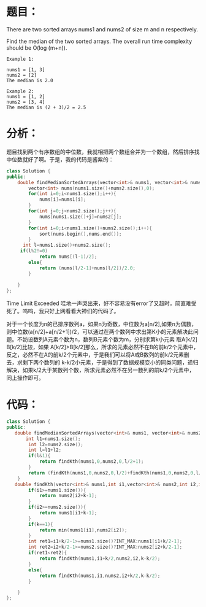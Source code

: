 题目：
==
There are two sorted arrays nums1 and nums2 of size m and n respectively.

Find the median of the two sorted arrays. The overall run time complexity should be O(log (m+n)).

```
Example 1:

nums1 = [1, 3]
nums2 = [2]
The median is 2.0
```
```
Example 2:
nums1 = [1, 2]
nums2 = [3, 4]
The median is (2 + 3)/2 = 2.5
```
分析：
==
题目找到两个有序数组的中位数，我就相把两个数组合并为一个数组，然后排序找中位数就好了啊。于是，我的代码是酱紫的：
```C++
class Solution {
public:
    double findMedianSortedArrays(vector<int>& nums1, vector<int>& nums2) {
        vector<int> nums(nums1.size()+nums2.size(),0);
        for(int i=0;i<nums1.size();i++){
            nums[i]=nums1[i];
        }
        for(int j=0;j<nums2.size();j++){
            nums[nums1.size()+j]=nums2[j];
        }
        for(int i=0;i<nums1.size()+nums2.size();i++){
            sort(nums.begin(),nums.end());
        }
      int l=nums1.size()+nums2.size();
     if(l%2!=0)
            return nums[(l-1)/2];
        else{
            return (nums[l/2-1]+nums[l/2])/2.0;
        }
      
    }
};
```
Time Limit Exceeded   哇地一声哭出来，好不容易没有error了又超时，简直难受死了。呜呜，我只好上网看看大神们的代码了。

对于一个长度为n的已排序数列a，如果n为奇数，中位数为a[n/2],如果n为偶数，则中位数(a[n/2]+a[n/2+1])/2，可以通过在两个数列中求出第K小的元素解决此问题。不妨设数列A元素个数为n，数列B元素个数为m，分别求第k小元素
取A[k/2] B[k/2]比较，如果 A[k/2]>B[k/2]那么，所求的元素必然不在B的前k/2个元素中，反之，必然不在A的前k/2个元素中，于是我们可以将A或B数列的前k/2元素删去，求剩下两个数列的
k-k/2小元素，于是得到了数据规模变小的同类问题，递归解决，如果k/2大于某数列个数，所求元素必然不在另一数列的前k/2个元素中，同上操作即可。

代码：
==
```C++
class Solution {
public:
   double findMedianSortedArrays(vector<int>& nums1, vector<int>& nums2) {
       int l1=nums1.size();  
        int l2=nums2.size();  
        int l=l1+l2;  
        if(l&1){  
            return findKth(nums1,0,nums2,0,l/2+1);  
        }  
        return (findKth(nums1,0,nums2,0,l/2)+findKth(nums1,0,nums2,0,l/2+1))/2;  
    }  
   double findKth(vector<int>& nums1,int i1,vector<int>& nums2,int i2,int k){  
        if(i1>=nums1.size()){  
            return nums2[i2+k-1];  
        }  
        if(i2>=nums2.size()){  
            return nums1[i1+k-1];  
        }  
        if(k==1){  
            return min(nums1[i1],nums2[i2]);  
        }  
        int ret1=i1+k/2-1>=nums1.size()?INT_MAX:nums1[i1+k/2-1];  
        int ret2=i2+k/2-1>=nums2.size()?INT_MAX:nums2[i2+k/2-1];  
        if(ret1<ret2){  
            return findKth(nums1,i1+k/2,nums2,i2,k-k/2);  
        }
        else{  
            return findKth(nums1,i1,nums2,i2+k/2,k-k/2);  
        }  

    }
};
```
